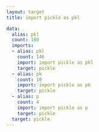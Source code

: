 ```yaml
---
layout: target
title: import pickle as pkl

data:
  alias: pkl
  count: 160
  imports:
  - alias: pkl
    count: 146
    import: import pickle as pkl
    target: pickle
  - alias: pk
    count: 10
    import: import pickle as pk
    target: pickle
  - alias: p
    count: 4
    import: import pickle as p
    target: pickle
  target: pickle
---
```

